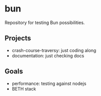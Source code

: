 # bun

Repository for testing Bun possibilities.

## Projects

- crash-course-traversy: just coding along
- documentation: just checking docs

## Goals

- performance: testing against nodejs
- BETH stack
